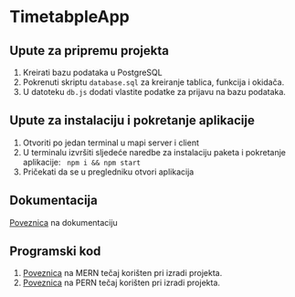 # TimetabpleApp

## Upute za pripremu projekta
<ol>
  <li>Kreirati bazu podataka u PostgreSQL</li>
  <li>Pokrenuti skriptu <code>database.sql</code> za kreiranje tablica, funkcija i okidača.</li>
  <li>U datoteku <code>db.js</code> dodati vlastite podatke za prijavu na bazu podataka.</li>
</ol>

## Upute za instalaciju i pokretanje aplikacije
<ol>
  <li>Otvoriti po jedan terminal u mapi server i client</li>
  <li>U terminalu izvršiti sljedeće naredbe za instalaciju paketa i pokretanje aplikacije: <code> npm i && npm start</code></li>
  <li>Pričekati da se u pregledniku otvori aplikacija</li>
</ol>

## Dokumentacija
<a href="https://www.overleaf.com/read/tyqqjqdprdqq">Poveznica</a> na dokumentaciju

## Programski kod
<ol>
  <li>
    <a href="https://youtu.be/ngc9gnGgUdA">Poveznica</a> na MERN tečaj korišten pri izradi projekta.
  </li>
  <li>
    <a href="https://youtu.be/ldYcgPKEZC8">Poveznica</a> na PERN tečaj korišten pri izradi projekta.
  </li>
</ol>
